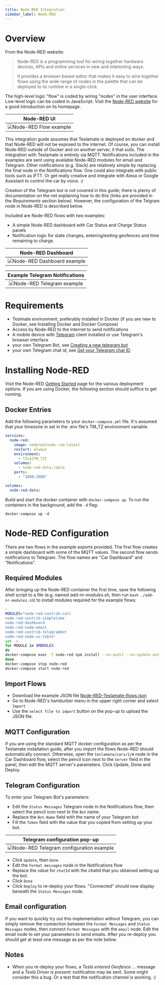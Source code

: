 ```yaml
---
title: Node-RED Integration
sidebar_label: Node-RED
---
```


# Overview

From the Node-RED website:

> Node-RED is a programming tool for wiring together hardware devices, APIs and online services in new and interesting ways.
>
> It provides a browser-based editor that makes it easy to wire together flows using the wide range of nodes in the palette that can be deployed to its runtime in a single-click.

The high-level logic "flow" is coded by wiring "nodes" in the user interface. Low-level logic can be coded in JavaScript. Visit the [Node-RED website](https://nodered.org) for a good introduction on its homepage.

|                    **Node-RED UI**                    |
| :---------------------------------------------------: |
| ![Node-RED Flow example](./Node-RED/example-flow.png) |

This integration guide assumes that Teslamate is deployed on docker and that Node-RED will not be exposed to the internet. Of course, you can install Node-RED outside of Docker and on another server, it that suits. The integration with Teslamate is entirely via MQTT. Notifications included in the examples are sent using available Node-RED modules for email and Telegram. Other notifications (e.g. Slack) are relatively simple by replacing the final node in the Notifications flow. One could also integrate with public tools such as IFTT. Or get really creative and integrate with Alexa or Google Assistant to control the car by voice. :)

Creation of the Telegram bot is not covered in this guide; there is plenty of documentation on the net explaining how to do this (links are provided in the _Requirements_ section below). However, the configuration of the Telgram node in Node-RED is described below.

Included are Node-RED flows with two examples:

- A simple Node-RED dashboard with Car Status and Charge Status panels
- Notification logic for state changes, entering/exiting geofences and time remaining to charge.

|                 **Node-RED Dashboard**                  |
| :-----------------------------------------------------: |
| ![Node-RED Dashboard example](./Node-RED/dashboard.png) |

|          **Example Telegram Notifications**           |
| :---------------------------------------------------: |
| ![Node-RED Telegram example](./Node-RED/Telegram.png) |

# Requirements

- Teslmate environment, preferably installed in Docker (if you are new to Docker, see Installing Docker and Docker Compose)
- Access by Node-RED to the internet to send notifications
- A mobile device with [Telegram](https://telegram.org/) client installed or use Telegram's browser interface
- your own Telegram Bot, see [Creating a new telegram bot](https://core.telegram.org/bots#6-botfather)
- your own Telegram chat id, see [Get your Telegram chat ID](https://docs.influxdata.com/kapacitor/v1.5/event_handlers/telegram/#get-your-telegram-chat-id)

# Installing Node-RED

Visit the Node-RED [Getting Started](https://nodered.org/docs/getting-started/) page for the various deployment options. If you are using Docker, the following section should suffice to get running.

## Docker Entries

Add the following parameters to your `docker-compose.yml` file. It's assumed that your timezone in set in the .env file's TM_TZ environment variable.

```yaml title="docker-compose.yml"
services:
  node-red:
    image: nodered/node-red:latest
    restart: always
    environment:
      - TZ=${TM_TZ}
    volumes:
      - node-red-data:/data
    ports:
      - "1880:1880"

volumes:
  node-red-data:
```

Build and start the docker container with `docker-compose up`. To run the containers in the background, add the `-d` flag:

```
docker-compose up -d
```

# Node-RED Configuration

There are two flows in the example exports provided. The first flow creates a simple dashboard with some of the MQTT values. The second flow sends notifications to Telegram.
The flow names are "Car Dashboard" and "Notifications".

## Required Modules

After bringing up the Node-RED container the first time, save the following shell script to a file (e.g. named _add-nr-modules.sh_, then run `bash ./add-nr-modules.sh`) to install modules required for the example flows:

```bash title="add-nr-modules.sh"
:
MODULES="node-red-contrib-calc
node-red-contrib-simpletime
node-red-dashboard
node-red-node-email
node-red-contrib-telegrambot
node-red-node-ui-table"
set -x
for MODULE in $MODULES
do
docker-compose exec -T node-red npm install --no-audit --no-update-notifier --no-fund --save --save-prefix=~ --production $MODULE
done
docker-compose stop node-red
docker-compose start node-red
```

## Import Flows

- Download the example JSON file [Node-RED-Teslamate-flows.json](./Node-RED/Teslamate-flows.json.example)
- Go to Node-RED's hamburber menu in the upper right corner and select `Import`
- Use the `select file to import` button on the pop-up to upload the JSON file.

## MQTT Configuration

If you are using the standard MQTT docker configuration as per the Teslamate installation guide, after you import the flows Node-RED should automatically connect. Otherwise, open the `teslamate/cars/1/#` node in the Car Dashboard flow, select the pencil icon next to the `Server` field in the panel, then edit the MQTT server's parameters. Click Update, Done and Deploy.

## Telegram Configuration

To enter your Telegram Bot's parameters:

- Edit the `Status Messages` Telegram node in the Notifications flow, then select the pencil icon next to the `Bot` name.
- Replace the `Bot-Name` field with the name of your Telegram bot
- Fill the `Token` field with the value that you copied from setting up your bot.

|                     **Telegram configuration pop-up**                      |
| :------------------------------------------------------------------------: |
| ![Node-RED Telegram configuration example](./Node-RED/telegram-wizard.png) |

- Click `Update`, then `Done`
- Edit the `Format messages` node in the Notifications flow
- Replace the value for `chatId` with the chatId that you obtained setting up the bot.
- Click `Done`
- Click `Deploy` to re-deploy your flows. "Connected" should now display beneath the `Status Messages` node.

## Email configuration

If you want to quickly try out this implementation without Telegram, you can simply remove the connection between the `Format Messages` and `Status Messages` nodes, then connect `Format Messages` with the `email` node. Edit the email node to set your parameters to send emails. After you re-deploy you should get at least one message as per the note below.

## Notes

- When you re-deploy your flows, a _Tesla entered Geofence ..._ message and a _Tesla Driver is present:_ notification may be sent. Some might consider this a bug. Or a test that the notification channel is working. :)
